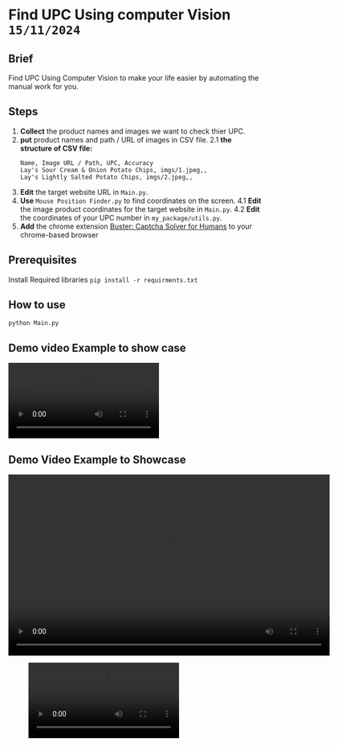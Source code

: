 # Find UPC Using computer Vision `15/11/2024`
## Brief
Find UPC Using Computer Vision to make your life easier by automating the manual work for you.

## Steps
1. **Collect** the product names and images we want to check thier UPC.
2. **put** product names and path / URL of images in CSV file.
2.1 **the structure of CSV file:**
    ```
    Name, Image URL / Path, UPC, Accuracy
    Lay's Sour Cream & Onion Potato Chips, imgs/1.jpeg,,
    Lay's Lightly Salted Potato Chips, imgs/2.jpeg,,
    ```
3. **Edit** the target website URL in `Main.py`.
4. **Use** `Mouse Position Finder.py` to find coordinates on the screen.
    4.1 **Edit** the image product coordinates for the target website in `Main.py`.
    4.2 **Edit** the coordinates of your UPC number in `my_package/utils.py`.
5. **Add** the chrome extension [Buster: Captcha Solver for Humans](https://chromewebstore.google.com/detail/buster-captcha-solver-for/mpbjkejclgfgadiemmefgebjfooflfhl) to your chrome-based browser

## Prerequisites
Install Required libraries
`pip install -r requirments.txt`

## How to use
`python Main.py`

## Demo video Example to show case
![Video Example](https://raw.githubusercontent.com/7Gamil/MyProjects/refs/heads/main/Mid%20-%201.%20Find%20UPC%20Using%20Computer%20Vision/Resources/Demo1.mp4)

## Demo Video Example to Showcase
<video width="640" height="360" controls>
  <source src="Resources/Demo1.mp4" type="video/mp4">
</video>

<figure class="video_container">
 <video controls="true" allowfullscreen="true">
 <source src="./Resources/Demo1.mp4" type="video/mp4">
 </video>
</figure>
